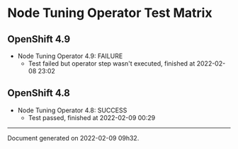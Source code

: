 
Node Tuning Operator Test Matrix
================================

OpenShift 4.9
-------------



* Node Tuning Operator 4.9: FAILURE
  - Test failed but operator step wasn't executed, finished at 2022-02-08 23:02

OpenShift 4.8
-------------



* Node Tuning Operator 4.8: SUCCESS
  - Test passed, finished at 2022-02-09 00:29

---
Document generated on 2022-02-09 09h32.

